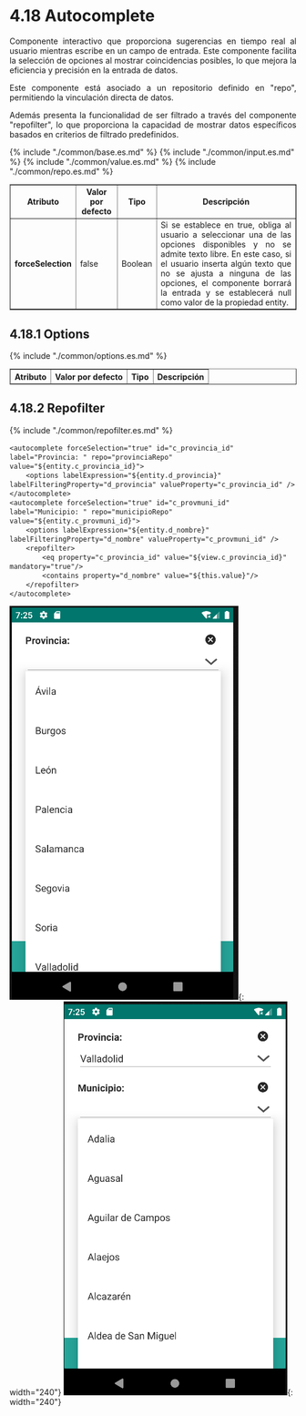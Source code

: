 # 4.18 Autocomplete
<div style="text-align: justify;">
<p>
Componente interactivo que proporciona sugerencias en tiempo real al usuario mientras escribe en un campo de entrada. Este componente facilita la selección de opciones al mostrar coincidencias posibles, lo que mejora la eficiencia y precisión en la entrada de datos.</p>
<p>Este componente está asociado a un repositorio definido en "repo", permitiendo la vinculación directa de datos.</p>
<p>Además presenta la funcionalidad de ser filtrado a través del componente "repofilter", lo que proporciona la capacidad de mostrar datos específicos basados en criterios de filtrado predefinidos.</p>
</div>
<table border="1">
    <thead>
        <tr>
            <th colspan="2">Atributo</th>
            <th>Valor por defecto</th>
            <th>Tipo</th>
            <th>Descripción</th>
         </tr>
    </thead>
    <tbody>
        {% include "./common/base.es.md" %}
        {% include "./common/input.es.md" %}
        {% include "./common/value.es.md" %}
        {% include "./common/repo.es.md" %}
    <tr>
        <td colspan="2"><strong>forceSelection</strong></td>
        <td>false</td>
        <td>Boolean</td>
        <td style="text-align: justify;">Si se establece en true, obliga al usuario a seleccionar una de las opciones disponibles y no se admite texto libre. En este caso, si el usuario inserta algún texto que no se ajusta a ninguna de las opciones, el componente borrará la entrada y se establecerá null como valor de la propiedad entity.</td>
    </tr>
</tbody>
</table>

## 4.18.1 Options

<table border="1">
    <thead>
        <tr>
            <th colspan="2">Atributo</th>
            <th>Valor por defecto</th>
            <th>Tipo</th>
            <th>Descripción</th>
         </tr>
    </thead>
    <tbody>
        {% include "./common/options.es.md" %}
   </tbody>
</table>


## 4.18.2 Repofilter
{% include "./common/repofilter.es.md" %}

    <autocomplete forceSelection="true" id="c_provincia_id" label="Provincia: " repo="provinciaRepo" value="${entity.c_provincia_id}">
        <options labelExpression="${entity.d_provincia}" labelFilteringProperty="d_provincia" valueProperty="c_provincia_id" />
    </autocomplete>
    <autocomplete forceSelection="true" id="c_provmuni_id" label="Municipio: " repo="municipioRepo" value="${entity.c_provmuni_id}">
        <options labelExpression="${entity.d_nombre}" labelFilteringProperty="d_nombre" valueProperty="c_provmuni_id" />
        <repofilter>
            <eq property="c_provincia_id" value="${view.c_provincia_id}" mandatory="true"/>
            <contains property="d_nombre" value="${this.value}"/>
        </repofilter>
    </autocomplete>

![Imagen 1](../img/autocomplete1.png){: width="240"} ![Imagen 2](../img/autocomplete2.png){: width="240"}

